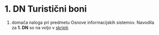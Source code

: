 # 1. DN Turistični boni

1. domača naloga pri predmetu Osnove informacijskih sistemov.
Navodila za **1. DN** so na voljo v [skripti](https://teaching.lavbic.net/OIS/2020-2021/DN1.html).
